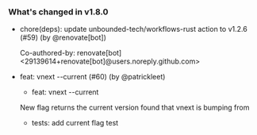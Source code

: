 ### What's changed in v1.8.0

* chore(deps): update unbounded-tech/workflows-rust action to v1.2.6 (#59) (by @renovate[bot])

  Co-authored-by: renovate[bot] <29139614+renovate[bot]@users.noreply.github.com>
* feat: vnext --current (#60) (by @patrickleet)

  * feat: vnext --current

  New flag  returns the current version found that vnext is bumping from

  * tests: add current flag test
